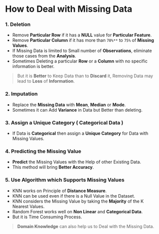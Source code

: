 # How to Deal with Missing Data

### 1. Deletion
- Remove **Particular Row** if it has a **NULL** value for **Particular Feature**.
- Remove **Particular Column** if it has more than `70%**` to `75%` of **Missing Values**.
- If Missing Data is limited to Small number of **Observations**, eliminate those cases from the **Analysis**.
- Sometimes Deleting a particular **Row** or a **Column** with no specific information is better.

> But it is **Better** to Keep Data than to **Discard** it, Removing Data may lead to **Loss** of **Information**.

### 2. Imputation
- Replace the **Missing Data** with **Mean**, **Median** or **Mode**.
- Sometimes it can Add **Variance** in Data but Better than deleting.

### 3. Assign a Unique Category ( Categorical Data )
- If Data is **Categorical** then assign a **Unique Category** for Data with Missing Values.   

### 4. Predicting the Missing Value
- **Predict** the Missing Values with the Help of other Existing Data.
- This method will bring **Better Accuracy**. 

### 5. Use Algorithm which Supports Missing Values
- KNN works on Principle of **Distance Measure**.
- KNN can be used even if there is a Null Value in the Dataset.
- KNN considers the Missing Value by taking the **Majority** of the K Nearest Values.
- Random Forest works well on **Non Linear** and **Categorical Data**.
- But it is Time Consuming Process.

> **Domain Knowledge** can also help us to Deal with the Missing Data.
